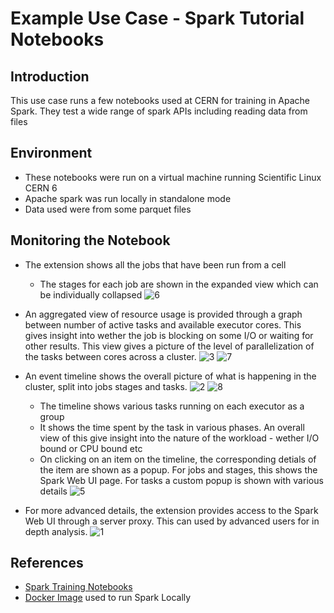 # Example Use Case - Spark Tutorial Notebooks

## Introduction
This use case runs a few notebooks used at CERN for training in Apache Spark.
They test a wide range of spark APIs including reading data from files

## Environment
- These notebooks were run on a virtual machine running Scientific Linux CERN 6
- Apache spark was run locally in standalone mode
- Data used were from some parquet files


## Monitoring the Notebook

- The extension shows all the jobs that have been run from a cell
    - The stages for each job are shown in the expanded view which can be individually collapsed
![6](https://user-images.githubusercontent.com/6822941/29601771-d8ecd29c-87fa-11e7-987e-470f2a7ee30b.png)

- An aggregated view of resource usage is provided through a graph between number of active tasks and available executor cores. This gives insight into wether the job is blocking on some I/O or waiting for other results. This view gives a picture of the level of parallelization of the tasks between cores across a cluster.
![3](https://user-images.githubusercontent.com/6822941/29601769-d8e82a26-87fa-11e7-9b0e-91b1414e7821.png)
![7](https://user-images.githubusercontent.com/6822941/29601775-d8f1ade4-87fa-11e7-85e8-ea2c3b687d69.png)

- An event timeline shows the overall picture of what is happening in the cluster, split into jobs stages and tasks.
 ![2](https://user-images.githubusercontent.com/6822941/29601772-d8ed2814-87fa-11e7-87c2-e88ff5e80285.png)
 ![8](https://user-images.githubusercontent.com/6822941/29601776-d919dae4-87fa-11e7-8939-a6c0d0072d90.png)

    - The timeline shows various tasks running on each executor as a group
    - It shows the time spent by the task in various phases. An overall view of this give insight into the nature of the workload - wether I/O bound or CPU bound etc
    - On clicking on an item on the timeline, the corresponding detials of the item are shown as a popup. For jobs and stages, this shows the Spark Web UI page. For tasks a custom popup is shown with various details
    ![5](https://user-images.githubusercontent.com/6822941/29601773-d8eda6ea-87fa-11e7-905d-9bebd62250ea.png)
- For more advanced details, the extension provides access to the Spark Web UI through a server proxy. This can used by advanced users for in depth analysis.
![1](https://user-images.githubusercontent.com/6822941/29601770-d8ea4734-87fa-11e7-9102-524d2b5193c3.png)


## References
- [Spark Training Notebooks](https://github.com/prasanthkothuri/sparkTraining)
- [Docker Image](https://hub.docker.com/r/krishnanr/sparkmonitor/) used to run Spark Locally
